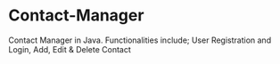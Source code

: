 # Contact-Manager
Contact Manager in Java. Functionalities include; User Registration and Login, Add,  Edit &amp; Delete Contact
